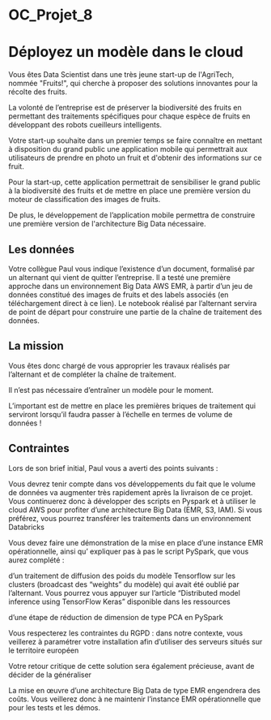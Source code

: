 # OC_Projet_8
# Déployez un modèle dans le cloud
Vous êtes Data Scientist dans une très jeune start-up de l'AgriTech, nommée "Fruits!", qui cherche à proposer des solutions innovantes pour la récolte des fruits.

La volonté de l’entreprise est de préserver la biodiversité des fruits en permettant des traitements spécifiques pour chaque espèce de fruits en développant des robots cueilleurs intelligents.



Votre start-up souhaite dans un premier temps se faire connaître en mettant à disposition du grand public une application mobile qui permettrait aux utilisateurs de prendre en photo un fruit et d'obtenir des informations sur ce fruit.

Pour la start-up, cette application permettrait de sensibiliser le grand public à la biodiversité des fruits et de mettre en place une première version du moteur de classification des images de fruits.

De plus, le développement de l’application mobile permettra de construire une première version de l'architecture Big Data nécessaire.

## Les données
Votre collègue Paul vous indique l’existence d’un document, formalisé par un alternant qui vient de quitter l’entreprise. Il a testé une première approche dans un environnement Big Data AWS EMR, à partir d’un jeu de données constitué des images de fruits et des labels associés (en téléchargement direct à ce lien). Le notebook réalisé par l’alternant servira de point de départ pour construire une partie de la chaîne de traitement des données.

## La mission
Vous êtes donc chargé de vous approprier les travaux réalisés par l’alternant et de compléter la chaîne de traitement.

Il n’est pas nécessaire d’entraîner un modèle pour le moment.

L’important est de mettre en place les premières briques de traitement qui serviront lorsqu’il faudra passer à l’échelle en termes de volume de données !

## Contraintes
Lors de son brief initial, Paul vous a averti des points suivants :

Vous devrez tenir compte dans vos développements du fait que le volume de données va augmenter très rapidement après la livraison de ce projet. Vous continuerez donc à développer des scripts en Pyspark et à utiliser le cloud AWS pour profiter d’une architecture Big Data (EMR, S3, IAM). Si vous préférez, vous pourrez transférer les traitements dans un environnement Databricks

Vous devez faire une démonstration de la mise en place d’une instance EMR opérationnelle, ainsi qu’ expliquer pas à pas le script PySpark, que vous aurez complété :

d’un traitement de diffusion des poids du modèle Tensorflow sur les clusters (broadcast des “weights” du modèle) qui avait été oublié par l’alternant. Vous pourrez vous appuyer sur l’article “Distributed model inference using TensorFlow Keras” disponible dans les ressources

d’une étape de réduction de dimension de type PCA en PySpark

Vous respecterez les contraintes du RGPD : dans notre contexte, vous veillerez à paramétrer votre installation afin d’utiliser des serveurs situés sur le territoire européen

Votre retour critique de cette solution sera également précieuse, avant de décider de la généraliser

La mise en œuvre d’une architecture Big Data de type EMR engendrera des coûts. Vous veillerez donc à ne maintenir l’instance EMR opérationnelle que pour les tests et les démos.
